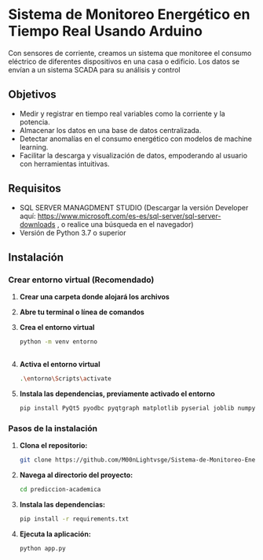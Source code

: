 # Sistema de Monitoreo Energético en Tiempo Real Usando Arduino

Con sensores de corriente, creamos un sistema que monitoree el consumo eléctrico de diferentes dispositivos en una casa o edificio. Los datos se envían a un sistema SCADA para su análisis y control

## Objetivos

* Medir y registrar en tiempo real variables como la corriente y la potencia.
* Almacenar los datos en una base de datos centralizada.
* Detectar anomalías en el consumo energético con modelos de machine learning.
* Facilitar la descarga y visualización de datos, empoderando al usuario con herramientas intuitivas.
  
## Requisitos

* SQL SERVER MANAGDMENT STUDIO (Descargar la versión Developer aquí: https://www.microsoft.com/es-es/sql-server/sql-server-downloads , o realice una búsqueda en el navegador)
* Versión de Python 3.7 o superior
  
## Instalación

### Crear entorno virtual (Recomendado)

1. **Crear una carpeta donde alojará los archivos**  

2. **Abre tu terminal o línea de comandos**

3. **Crea el entorno virtual**
   
   ```bash
   python -m venv entorno
  
4. **Activa el entorno virtual**
   
   ```bash
   .\entorno\Scripts\activate

5. **Instala las dependencias, previamente activado el entorno**

   ```bash
   pip install PyQt5 pyodbc pyqtgraph matplotlib pyserial joblib numpy

### Pasos de la instalación

1. **Clona el repositorio:**

   ```bash
   git clone https://github.com/M00nLightvsge/Sistema-de-Monitoreo-Energetico-.git

2. **Navega al directorio del proyecto:**

   ```bash
   cd prediccion-academica  

3. **Instala las dependencias:**

   ```bash
   pip install -r requirements.txt  

4. **Ejecuta la aplicación:**

   ```bash
   python app.py  



